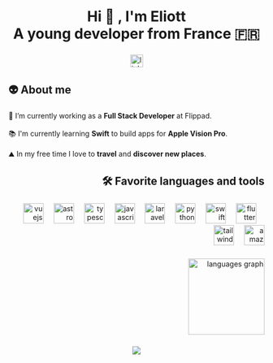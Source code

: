 <h1 align="center">Hi 👋 , I'm Eliott<br>A young developer from France 🇫🇷</h1>

###

<div align="center">
  <a href="https://fr.linkedin.com/in/eliott-oblinger-376533209" target="_blank">
    <img src="https://img.shields.io/static/v1?message=LinkedIn&logo=linkedin&label=&color=0077B5&logoColor=white&labelColor=&style=for-the-badge" height="25" alt="linkedin logo"  />
  </a>
</div>

###

<h2 align="left">👽 About me</h2>

###

<p align="left">💼 I’m currently working as a <strong>Full Stack Developer</strong> at Flippad.<br> <br>📚 I'm currently learning <strong>Swift</strong> to build apps for <strong>Apple Vision Pro</strong>.<br><br>⛰️ In my free time I love to <strong>travel</strong> and <strong>discover new places</strong>.</p>

###

<h2 align="right">🛠 Favorite languages and tools</h2>

###

<div align="right">
  <img src="https://cdn.simpleicons.org/vuedotjs/4FC08D" height="40" alt="vuejs logo"  />
  <img width="12" />
  <img src="https://cdn.simpleicons.org/astro/FF5D01" height="40" alt="astro logo"  />
  <img width="12" />
  <img src="https://cdn.simpleicons.org/typescript/3178C6" height="40" alt="typescript logo"  />
  <img width="12" />
  <img src="https://cdn.simpleicons.org/javascript/F7DF1E" height="40" alt="javascript logo"  />
  <img width="12" />
  <img src="https://cdn.simpleicons.org/laravel/FF2D20" height="40" alt="laravel logo"  />
  <img width="12" />
  <img src="https://cdn.simpleicons.org/python/3776AB" height="40" alt="python logo"  />
  <img width="12" />
  <img src="https://cdn.simpleicons.org/swift/F05138" height="40" alt="swift logo"  />
  <img width="12" />
  <img src="https://cdn.simpleicons.org/flutter/02569B" height="40" alt="flutter logo"  />
  <img width="12" />
  <img src="https://cdn.simpleicons.org/tailwindcss/06B6D4" height="40" alt="tailwindcss logo"  />
  <img width="12" />
  <img src="https://cdn.simpleicons.org/amazonaws/232F3E" height="40" alt="amazonwebservices logo"  />
</div>

###

<div align="right">
  <img src="https://github-readme-stats-sigma-five.vercel.app/api/top-langs?username=eliottoblinger&locale=en&hide_title=false&layout=compact&card_width=320&langs_count=5&theme=github_dark&hide_border=true&order=2" height="150" alt="languages graph"  />
</div>

###

<div align="center">
  <img src="https://visitor-badge.laobi.icu/badge?page_id=eliottoblinger.eliottoblinger&"  />
</div>

###
